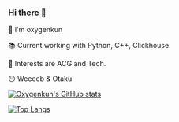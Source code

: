 ### Hi there 👋

<!--
**oxygenkun/oxygenkun** is a ✨ _special_ ✨ repository because its `README.md` (this file) appears on your GitHub profile.

Here are some ideas to get you started:

- 🔭 I’m currently working on ...
- 🌱 I’m currently learning ...
- 👯 I’m looking to collaborate on ...
- 🤔 I’m looking for help with ...
- 💬 Ask me about ...
- 📫 How to reach me: ...
- 😄 Pronouns: ...
- ⚡ Fun fact: ...
-->
👀 I'm oxygenkun

📚 Current working with Python, C++, Clickhouse.

🌌 Interests are ACG and Tech.

😶 Weeeeb & Otaku



[![Oxygenkun's GitHub stats](https://github-readme-stats.vercel.app/api?username=oxygenkun&show_icons=true&theme=radica&hide_rank=true&card_width=300px)](https://github.com/anuraghazra/github-readme-stats)

[![Top Langs](https://github-readme-stats.vercel.app/api/top-langs/?username=oxygenkun&exclude_repo=WebServer,you-get,WebServer-1,bilibili-dd-monitor,DD_Monitor,json-tutorial,vue-admin-template,NJU_ICS&layout=compact&hide=html)](https://github.com/anuraghazra/github-readme-stats)
